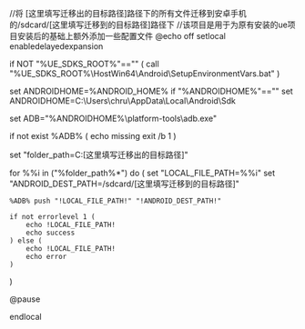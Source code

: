 //将 [这里填写迁移出的目标路径]路径下的所有文件迁移到安卓手机的/sdcard/[这里填写迁移到的目标路径]路径下
//该项目是用于为原有安装的ue项目安装后的基础上额外添加一些配置文件
@echo off
setlocal enabledelayedexpansion

if NOT "%UE_SDKS_ROOT%"=="" (
    call "%UE_SDKS_ROOT%\HostWin64\Android\SetupEnvironmentVars.bat"
)

set ANDROIDHOME=%ANDROID_HOME%
if "%ANDROIDHOME%"=="" set ANDROIDHOME=C:\Users\chru\AppData\Local\Android\Sdk

set ADB="%ANDROIDHOME%\platform-tools\adb.exe"

if not exist %ADB% (
    echo missing
    exit /b 1
)

set "folder_path=C:\[这里填写迁移出的目标路径]"

for %%i in ("%folder_path%\*") do (
    set "LOCAL_FILE_PATH=%%i"
    set "ANDROID_DEST_PATH=/sdcard/[这里填写迁移到的目标路径]"

    %ADB% push "!LOCAL_FILE_PATH!" "!ANDROID_DEST_PATH!"

    if not errorlevel 1 (
        echo !LOCAL_FILE_PATH!
        echo success
    ) else (
        echo !LOCAL_FILE_PATH!
        echo error
    )
)

@pause

endlocal
